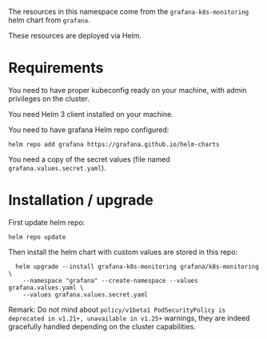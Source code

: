 The resources in this namespace come from the `grafana-k8s-monitoring` helm chart from `grafana`.

These resources are deployed via Helm.


# Requirements

You need to have proper kubeconfig ready on your machine, with admin privileges on the cluster.

You need Helm 3 client installed on your machine.

You need to have grafana Helm repo configured:
```
helm repo add grafana https://grafana.github.io/helm-charts
```

You need a copy of the secret values (file named `grafana.values.secret.yaml`).

# Installation / upgrade

First update helm repo:
```
helm repo update
```

Then install the helm chart with custom values are stored in this repo:
```
  helm upgrade --install grafana-k8s-monitoring grafana/k8s-monitoring \
    --namespace "grafana" --create-namespace --values grafana.values.yaml \
    --values grafana.values.secret.yaml
```

Remark:
Do not mind about `policy/v1beta1 PodSecurityPolicy is deprecated in v1.21+, unavailable in v1.25+` warnings, 
they are indeed gracefully handled depending on the cluster capabilities.

